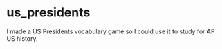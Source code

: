 # us_presidents
I made a US Presidents vocabulary game so I could use it to study for AP US history.

